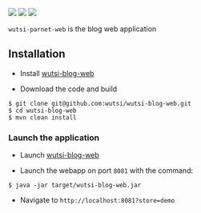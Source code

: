 ![](https://github.com/wutsi/wutsi-blog-web/workflows/build/badge.svg)
[![](https://img.shields.io/codecov/c/github/wutsi/wutsi-blog-web/master.svg)](https://codecov.io/gh/wutsi/wutsi-blog-web)
![](https://img.shields.io/badge/jdk-1.8-brightgreen.svg)


``wutsi-parnet-web`` is the blog web application


## Installation
- Install [wutsi-blog-web](https://github.com/wutsi/wutsi-blog-web#installation)

- Download the code and build
```
$ git clone git@github.com:wutsi/wutsi-blog-web.git
$ cd wutsi-blog-web
$ mvn clean install
```


### Launch the application
- Launch [wutsi-blog-web](https://github.com/wutsi/wutsi-blog-web)

- Launch the webapp on port `8081` with the command:
```
$ java -jar target/wutsi-blog-web.jar
```

- Navigate to `http://localhost:8081?store=demo`
